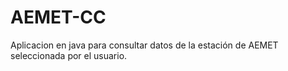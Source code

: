 # AEMET-CC
Aplicacion en java para consultar datos de la estación de AEMET seleccionada por el usuario.
